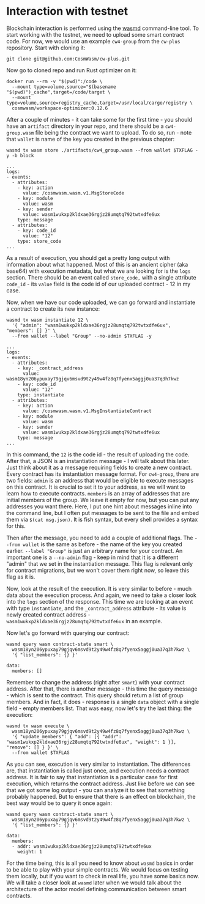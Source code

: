 # Interaction with testnet

Blockchain interaction is performed using the
[wasmd](https://github.com/CosmWasm/wasmd) command-line tool. To start working
with the testnet, we need to upload some smart contract code. For now, we would
use an example `cw4-group` from the `cw-plus` repository. Start with cloning
it:

```
git clone git@github.com:CosmWasm/cw-plus.git
```

Now go to cloned repo and run Rust optimizer on it:

```
docker run --rm -v "$(pwd)":/code \
  --mount type=volume,source="$(basename "$(pwd)")_cache",target=/code/target \
  --mount type=volume,source=registry_cache,target=/usr/local/cargo/registry \
  cosmwasm/workspace-optimizer:0.12.6
```

After a couple of minutes - it can take some for the first time - you should
have an `artifact` directory in your repo, and there should be a
`cw4-group.wasm` file being the contract we want to upload. To do so, run -
note that `wallet` is name of the key you created in the previous chapter:

```
wasmd tx wasm store ./artifacts/cw4_group.wasm --from wallet $TXFLAG -y -b block

...
logs:
- events:
  - attributes:
    - key: action
      value: /cosmwasm.wasm.v1.MsgStoreCode
    - key: module
      value: wasm
    - key: sender
      value: wasm1wukxp2kldxae36rgjz28umqtq792twtxdfe6ux
    type: message
  - attributes:
    - key: code_id
      value: "12"
    type: store_code
...
```

As a result of execution, you should get a pretty long output with information
about what happened. Most of this is an ancient cipher (aka base64) with
execution metadata, but what we are looking for is the `logs` section. There
should be an event called `store_code,` with a single attribute `code_id` - its
`value` field is the code id of our uploaded contract - 12 in my case.

Now, when we have our code uploaded, we can go forward and instantiate a
contract to create its new instance:

```
wasmd tx wasm instantiate 12 \
  '{ "admin": "wasm1wukxp2kldxae36rgjz28umqtq792twtxdfe6ux", "members": [] }' \
  --from wallet --label "Group" --no-admin $TXFLAG -y

...
logs:
- events:
  - attributes:
    - key: _contract_address
      value: wasm18yn206ypuxay79gjqv6msvd9t2y49w4fz8q7fyenx5aggj0ua37q3h7kwz
    - key: code_id
      value: "12"
    type: instantiate
  - attributes:
    - key: action
      value: /cosmwasm.wasm.v1.MsgInstantiateContract
    - key: module
      value: wasm
    - key: sender
      value: wasm1wukxp2kldxae36rgjz28umqtq792twtxdfe6ux
    type: message
...

```

In this command, the `12` is the code id - the result of uploading the code.
After that, a JSON is an instantiation message - I will talk about this later.
Just think about it as a message requiring fields to create a new contract.
Every contract has its instantiation message format. For `cw4-group`, there are
two fields: `admin` is an address that would be eligible to execute messages on
this contract. It is crucial to set it to your address, as we will want to
learn how to execute contracts. `members` is an array of addresses that are
initial members of the group. We leave it empty for now, but you can put any
addresses you want there. Here, I put one hint about messages inline into the
command line, but I often put messages to be sent to the file and embed them
via `$(cat msg.json)`. It is fish syntax, but every shell provides a syntax for
this.

Then after the message, you need to add a couple of additional flags. The
`--from wallet` is the same as before - the name of the key you created
earlier. `--label "Group"` is just an arbitrary name for your contract. An
important one is a `--no-admin` flag - keep in mind that it is a different
"admin" that we set in the instantiation message. This flag is relevant only
for contract migrations, but we won't cover them right now, so leave this flag
as it is.

Now, look at the result of the execution. It is very similar to before - much
data about the execution process. And again, we need to take a closer look into
the `logs` section of the response. This time we are looking at an event with
type `instantiate`, and the `_contract_address` attribute - its value is newly
created contract address - `wasm1wukxp2kldxae36rgjz28umqtq792twtxdfe6ux` in an
example.

Now let's go forward with querying our contract:

```
wasmd query wasm contract-state smart \
  wasm18yn206ypuxay79gjqv6msvd9t2y49w4fz8q7fyenx5aggj0ua37q3h7kwz \
  '{ "list_members": {} }'

data:
  members: []
```

Remember to change the address (right after `smart`) with your contract
address. After that, there is another message - this time the query message -
which is sent to the contract. This query should return a list of group
members. And in fact, it does - response is a single `data` object with a
single field - empty members list. That was easy, now let's try the last thing:
the execution:

```
wasmd tx wasm execute \
  wasm18yn206ypuxay79gjqv6msvd9t2y49w4fz8q7fyenx5aggj0ua37q3h7kwz \
  '{ "update_members": { "add": [{ "addr": "wasm1wukxp2kldxae36rgjz28umqtq792twtxdfe6ux", "weight": 1 }], "remove": [] } }' \
  --from wallet $TXFLAG
```

As you can see, execution is very similar to instantiation. The differences
are, that instantiation is called just once, and execution needs a contract
address. It is fair to say that instantiation is a particular case for first
execution, which returns the contract address. Just like before we can see that
we got some log output - you can analyze it to see that something probably
happened. But to ensure that there is an effect on blockchain, the best way
would be to query it once again:

```
wasmd query wasm contract-state smart \
  wasm18yn206ypuxay79gjqv6msvd9t2y49w4fz8q7fyenx5aggj0ua37q3h7kwz \
  '{ "list_members": {} }'

data:
  members:
  - addr: wasm1wukxp2kldxae36rgjz28umqtq792twtxdfe6ux
    weight: 1
```

For the time being, this is all you need to know about `wasmd` basics in order
to be able to play with your simple contracts. We would focus on testing them
locally, but if you want to check in real life, you have some basics now.
We will take a closer look at `wasmd` later when we would talk about the
architecture of the actor model defining communication between smart contracts.
